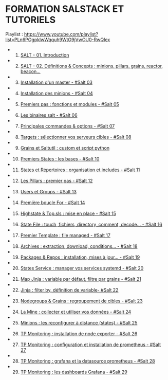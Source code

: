 # FORMATION SALSTACK ET TUTORIELS

Playlist : https://www.youtube.com/playlist?list=PLn6POgpklwWqquh9WtO9jVwOU0-RwQIex

- 1. [SALT - 01. Introduction](https://www.youtube.com/watch?v=yfDbMSZfwGs)
- 2. [SALT - 02. Définitions & Concepts : minions, pillars, grains, reactor, beacon...](https://www.youtube.com/watch?v=riqKSIY1J9Y)
- 3. [Installation d'un master - #Salt 03](https://www.youtube.com/watch?v=vYkJRYlqmg4)
- 4. [Installation des minions - #Salt 04](https://www.youtube.com/watch?v=Ka45MS5-reI)
- 5. [Premiers pas : fonctions et modules - #Salt 05](https://www.youtube.com/watch?v=dPCvPIg0wUM)
- 6. [Les binaires salt - #Salt 06](https://www.youtube.com/watch?v=0LRq4HqbO0g)
- 7. [Principales commandes & options - #Salt 07](https://www.youtube.com/watch?v=ApNN7naCNyM)
- 8. [Targets : sélectionner vos serveurs cibles - #Salt 08](https://www.youtube.com/watch?v=J1VTBW_RxoE)
- 9. [Grains et Saltutil : custom et script python](https://www.youtube.com/watch?v=UUSnJbqVIm0)
- 10. [Premiers States : les bases - #Salt 10](https://www.youtube.com/watch?v=zmEYun90YbI)
- 11. [States et Répertoires : organisation et includes - #Salt 11](https://www.youtube.com/watch?v=3BFwAZmMBDc)
- 12. [Les Pillars : premier pas - #Salt 12](https://www.youtube.com/watch?v=oNki-95THGw)
- 13. [Users et Groups - #Salt 13](https://www.youtube.com/watch?v=2B_HczLrNw0)
- 14. [Première boucle For - #Salt 14](https://www.youtube.com/watch?v=nh46YRtxOB4)
- 15. [Highstate & Top.sls : mise en place - #Salt 15](https://www.youtube.com/watch?v=MLoxUuRNV2w)
- 16. [State File : touch, fichiers, directory, comment, decode... - #Salt 16](https://www.youtube.com/watch?v=2OTASqfelCw)
- 17. [Premier Template : file managed - #Salt 17](https://www.youtube.com/watch?v=lkNnZB6h4-A)
- 18. [Archives : extraction, download, conditions... - #Salt 18](https://www.youtube.com/watch?v=XsO0evxm6fA)
- 19. [Packages & Repos : installation, mises à jour... - #Salt 19](https://www.youtube.com/watch?v=2m4jJUtJH_A)
- 20. [States Service : manager vos services systemd - #Salt 20](https://www.youtube.com/watch?v=1TNcryTtfag)
- 21. [Map Jinja : variable par défaut, filtre par grains - #Salt 21](https://www.youtube.com/watch?v=rvJwiZ9LonA)
- 22. [Jinja : filter by, définition de variable- #Salt 22](https://www.youtube.com/watch?v=ZCI_g7cCyaE)
- 23. [Nodegroups & Grains : regroupement de cibles - #Salt 23](https://www.youtube.com/watch?v=JzoHKQPo3As)
- 24. [La Mine : collecter et utiliser vos données - #Salt 24](https://www.youtube.com/watch?v=de1y84GL_yI)
- 25. [Minions : les reconfigurer à distance (states) - #Salt 25](https://www.youtube.com/watch?v=qoRltn5U9OY)
- 26. [TP Monitoring : installation de node exporter - #Salt 26](https://www.youtube.com/watch?v=77cYbQcF6ZY)
- 27. [TP Monitoring : configuration et installation de prometheus - #Salt 27](https://www.youtube.com/watch?v=6uZ7IWcHwto)
- 28. [TP Monitoring : grafana et la datasource prometheus - #Salt 28](https://www.youtube.com/watch?v=U6gvAJwoUHk)
- 29. [TP Monitoring : les dashboards Grafana - #Salt 29](https://www.youtube.com/watch?v=vgO9FSlbt6Q)

